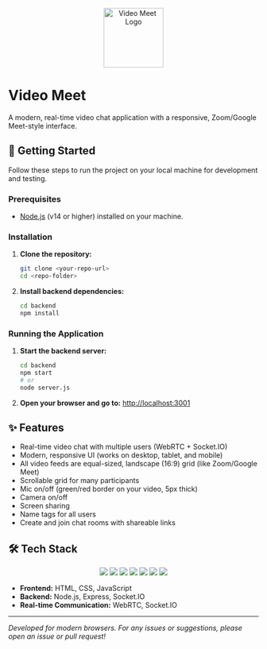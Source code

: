<!-- Project Logo -->
<p align="center">
  <img src="https://cdn-icons-png.flaticon.com/512/14649/14649051.png" alt="Video Meet Logo" width="120"/>
</p>

# Video Meet

A modern, real-time video chat application with a responsive, Zoom/Google Meet-style interface.

## 🚀 Getting Started

Follow these steps to run the project on your local machine for development and testing.

### Prerequisites

- [Node.js](https://nodejs.org/) (v14 or higher) installed on your machine.

### Installation

1. **Clone the repository:**
    ```sh
    git clone <your-repo-url>
    cd <repo-folder>
    ```
2. **Install backend dependencies:**
    ```sh
    cd backend
    npm install
    ```

### Running the Application

1. **Start the backend server:**
    ```sh
    cd backend
    npm start
    # or
    node server.js
    ```
2. **Open your browser and go to:**
    [http://localhost:3001](http://localhost:3001)

## ✨ Features

- Real-time video chat with multiple users (WebRTC + Socket.IO)
- Modern, responsive UI (works on desktop, tablet, and mobile)
- All video feeds are equal-sized, landscape (16:9) grid (like Zoom/Google Meet)
- Scrollable grid for many participants
- Mic on/off (green/red border on your video, 5px thick)
- Camera on/off
- Screen sharing
- Name tags for all users
- Create and join chat rooms with shareable links

## 🛠️ Tech Stack

<p align="center">
  <img src="https://img.shields.io/badge/Node.js-339933?logo=node.js&logoColor=white&style=for-the-badge"/>
  <img src="https://img.shields.io/badge/Express-000000?logo=express&logoColor=white&style=for-the-badge"/>
  <img src="https://img.shields.io/badge/Socket.IO-010101?logo=socket.io&logoColor=white&style=for-the-badge"/>
  <img src="https://img.shields.io/badge/WebRTC-333333?logo=webrtc&logoColor=white&style=for-the-badge"/>
  <img src="https://img.shields.io/badge/HTML5-E34F26?logo=html5&logoColor=white&style=for-the-badge"/>
  <img src="https://img.shields.io/badge/CSS3-1572B6?logo=css3&logoColor=white&style=for-the-badge"/>
  <img src="https://img.shields.io/badge/JavaScript-F7DF1E?logo=javascript&logoColor=black&style=for-the-badge"/>
</p>

- **Frontend:** HTML, CSS, JavaScript
- **Backend:** Node.js, Express, Socket.IO
- **Real-time Communication:** WebRTC, Socket.IO

---

_Developed for modern browsers. For any issues or suggestions, please open an issue or pull request!_
